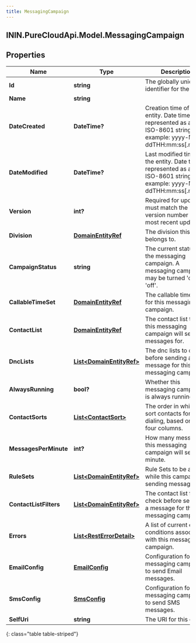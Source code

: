 ```yaml
---
title: MessagingCampaign
---
```

## ININ.PureCloudApi.Model.MessagingCampaign

## Properties

|Name | Type | Description | Notes|
|------------ | ------------- | ------------- | -------------|
| **Id** | **string** | The globally unique identifier for the object. | [optional] |
| **Name** | **string** |  | [optional] |
| **DateCreated** | **DateTime?** | Creation time of the entity. Date time is represented as an ISO-8601 string. For example: yyyy-MM-ddTHH:mm:ss[.mmm]Z | [optional] |
| **DateModified** | **DateTime?** | Last modified time of the entity. Date time is represented as an ISO-8601 string. For example: yyyy-MM-ddTHH:mm:ss[.mmm]Z | [optional] |
| **Version** | **int?** | Required for updates, must match the version number of the most recent update | [optional] |
| **Division** | [**DomainEntityRef**](DomainEntityRef.html) | The division this entity belongs to. | [optional] |
| **CampaignStatus** | **string** | The current status of the messaging campaign. A messaging campaign may be turned &#39;on&#39; or &#39;off&#39;. | [optional] |
| **CallableTimeSet** | [**DomainEntityRef**](DomainEntityRef.html) | The callable time set for this messaging campaign. | [optional] |
| **ContactList** | [**DomainEntityRef**](DomainEntityRef.html) | The contact list that this messaging campaign will send messages for. | |
| **DncLists** | [**List&lt;DomainEntityRef&gt;**](DomainEntityRef.html) | The dnc lists to check before sending a message for this messaging campaign. | [optional] |
| **AlwaysRunning** | **bool?** | Whether this messaging campaign is always running | [optional] |
| **ContactSorts** | [**List&lt;ContactSort&gt;**](ContactSort.html) | The order in which to sort contacts for dialing, based on up to four columns. | [optional] |
| **MessagesPerMinute** | **int?** | How many messages this messaging campaign will send per minute. | |
| **RuleSets** | [**List&lt;DomainEntityRef&gt;**](DomainEntityRef.html) | Rule Sets to be applied while this campaign is sending messages | [optional] |
| **ContactListFilters** | [**List&lt;DomainEntityRef&gt;**](DomainEntityRef.html) | The contact list filter to check before sending a message for this messaging campaign. | [optional] |
| **Errors** | [**List&lt;RestErrorDetail&gt;**](RestErrorDetail.html) | A list of current error conditions associated with this messaging campaign. | [optional] |
| **EmailConfig** | [**EmailConfig**](EmailConfig.html) | Configuration for this messaging campaign to send Email messages. | [optional] |
| **SmsConfig** | [**SmsConfig**](SmsConfig.html) | Configuration for this messaging campaign to send SMS messages. | [optional] |
| **SelfUri** | **string** | The URI for this object | [optional] |
{: class="table table-striped"}


